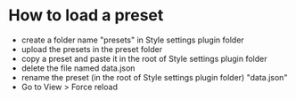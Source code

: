 # How to load a preset
- create a folder name "presets" in Style settings plugin folder
- upload the presets in the preset folder
- copy a preset and paste it in the root of Style settings plugin folder
- delete the file named data.json
- rename the preset (in the root of Style settings plugin folder) "data.json"
- Go to View > Force reload